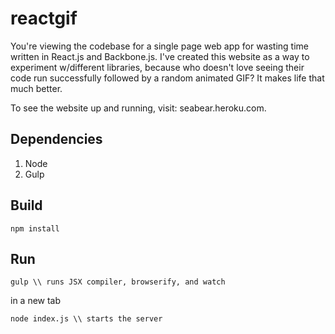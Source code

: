 reactgif
========

You're viewing the codebase for a single page web app for wasting time written in React.js and Backbone.js. I've created this website as a way to experiment w/different libraries, because who doesn't
love seeing their code run successfully followed by a random animated GIF? It makes life that much better.

To see the website up and running, visit: seabear.heroku.com.
## Dependencies
1. Node
2. Gulp

## Build
```
npm install
```

## Run
```
gulp \\ runs JSX compiler, browserify, and watch
```
in a new tab
```
node index.js \\ starts the server
```
